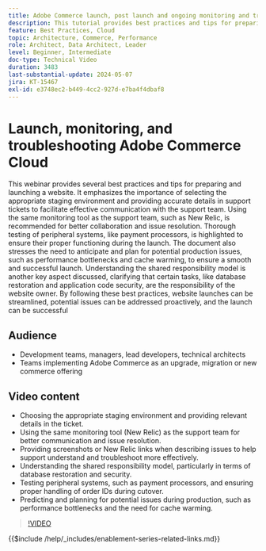 ```yaml
---
title: Adobe Commerce launch, post launch and ongoing monitoring and troubleshooting
description: This tutorial provides best practices and tips for preparing and launching a website. Choosing the right staging environment, providing relevant details in support tickets, and using the same monitoring tool as the support team for better communication. Highlight the need for thorough testing of peripheral systems, such as payment processors, and planning for potential production issues like performance bottlenecks and cache warming. Effective communication, proactive planning, and understanding the shared responsibility model are also emphasized. By following these best practices, website launches can be smoother and more successful.
feature: Best Practices, Cloud
topic: Architecture, Commerce, Performance
role: Architect, Data Architect, Leader
level: Beginner, Intermediate
doc-type: Technical Video
duration: 3483
last-substantial-update: 2024-05-07
jira: KT-15467
exl-id: e3748ec2-b449-4cc2-927d-e7ba4f4dbaf8
---
```

# Launch, monitoring, and troubleshooting Adobe Commerce Cloud

This webinar provides several best practices and tips for preparing and launching a website. It emphasizes the importance of selecting the appropriate staging environment and providing accurate details in support tickets to facilitate effective communication with the support team. Using the same monitoring tool as the support team, such as New Relic, is recommended for better collaboration and issue resolution. Thorough testing of peripheral systems, like payment processors, is highlighted to ensure their proper functioning during the launch. The document also stresses the need to anticipate and plan for potential production issues, such as performance bottlenecks and cache warming, to ensure a smooth and successful launch. Understanding the shared responsibility model is another key aspect discussed, clarifying that certain tasks, like database restoration and application code security, are the responsibility of the website owner. By following these best practices, website launches can be streamlined, potential issues can be addressed proactively, and the launch can be successful

## Audience

* Development teams, managers, lead developers, technical architects
* Teams implementing Adobe Commerce as an upgrade, migration or new commerce offering

## Video content

* Choosing the appropriate staging environment and providing relevant details in the ticket. 
* Using the same monitoring tool (New Relic) as the support team for better communication and issue resolution. 
* Providing screenshots or New Relic links when describing issues to help support understand and troubleshoot more effectively.
* Understanding the shared responsibility model, particularly in terms of database restoration and security.
* Testing peripheral systems, such as payment processors, and ensuring proper handling of order IDs during cutover.
* Predicting and planning for potential issues during production, such as performance bottlenecks and the need for cache warming.


>[!VIDEO](https://video.tv.adobe.com/v/3428990?learn=on)

{{$include /help/_includes/enablement-series-related-links.md}}
